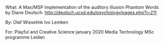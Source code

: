 What:
A Max/MSP implementation of the auditory illusion Phantom Words by Diane Deutsch:
http://deutsch.ucsd.edu/psychology/pages.php?i=211

By:
Olaf Wisselink
Ivo Lemken

For:
Playful and Creative Science january 2020
Media Technology MSc programme Leiden
